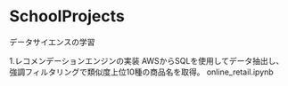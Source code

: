 # SchoolProjects
データサイエンスの学習

1.レコメンデーションエンジンの実装
AWSからSQLを使用してデータ抽出し、強調フィルタリングで類似度上位10種の商品名を取得。
online_retail.ipynb
